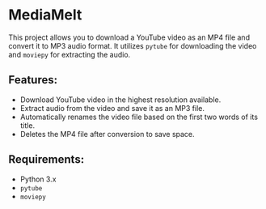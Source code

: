 # MediaMelt

This project allows you to download a YouTube video as an MP4 file and convert it to MP3 audio format. It utilizes `pytube` for downloading the video and `moviepy` for extracting the audio.

## Features:
- Download YouTube video in the highest resolution available.
- Extract audio from the video and save it as an MP3 file.
- Automatically renames the video file based on the first two words of its title.
- Deletes the MP4 file after conversion to save space.

## Requirements:
- Python 3.x
- `pytube`
- `moviepy`
